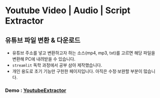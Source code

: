 # Youtube Video | Audio | Script Extractor

## 유튜브 파일 변환 & 다운로드

* 유튜브 주소를 넣고 변환하고자 하는 소스(mp4, mp3, txt)를 고르면 해당 파일을 변환해 PC에 내려받을 수 있습니다.
* `streamlit` 독학 과정에서 공부 삼아 제작했습니다.
* 개인 용도로 초기 기능만 구헌한 페이지입니다. 아직은 수정·보완할 부분이 많습니다.


### Demo : [YoutubeExtractor](https://asadal-youtube.streamlit.app/)


